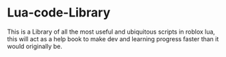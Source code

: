 # Lua-code-Library
This is a Library of all the most useful and ubiquitous scripts in roblox lua, this will act as a help book to make dev and learning progress faster than it would originally be.
